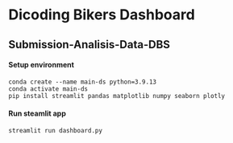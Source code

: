 # Dicoding Bikers Dashboard
## Submission-Analisis-Data-DBS

#### Setup environment
```
conda create --name main-ds python=3.9.13
conda activate main-ds
pip install streamlit pandas matplotlib numpy seaborn plotly
```

#### Run steamlit app
```
streamlit run dashboard.py
```
